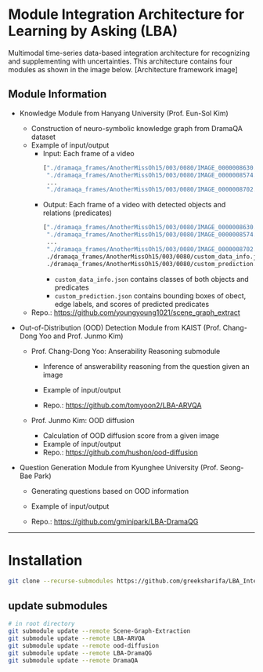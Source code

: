 # Module Integration Architecture for Learning by Asking (LBA)
Multimodal time-series data-based integration architecture for recognizing and supplementing with uncertainties. This architecture contains four modules as shown in the image below.
[Architecture framework image]

## Module Information

- Knowledge Module from Hanyang University (Prof. Eun-Sol Kim)
    - Construction of neuro-symbolic knowledge graph from DramaQA dataset
    - Example of input/output
        - Input: Each frame of a video
            ```bash
            ["./dramaqa_frames/AnotherMissOh15/003/0080/IMAGE_0000008630.jpg",
             "./dramaqa_frames/AnotherMissOh15/003/0080/IMAGE_0000008574.jpg",
             ...
             "./dramaqa_frames/AnotherMissOh15/003/0080/IMAGE_0000008702.jpg"]
            ```
        - Output: Each frame of a video with detected objects and relations (predicates)
            ```bash
            ["./dramaqa_frames/AnotherMissOh15/003/0080/IMAGE_0000008630.jpg",
             "./dramaqa_frames/AnotherMissOh15/003/0080/IMAGE_0000008574.jpg",
             ...
             "./dramaqa_frames/AnotherMissOh15/003/0080/IMAGE_0000008702.jpg",
             ./dramaqa_frames/AnotherMissOh15/003/0080/custom_data_info.json,
             ./dramaqa_frames/AnotherMissOh15/003/0080/custom_prediction.json,]
            ```
            - ```custom_data_info.json``` contains classes of both objects and predicates
            - ```custom_prediction.json``` contains bounding boxes of obect, edge labels, and scores of predicted predicates
    - Repo.: https://github.com/youngyoung1021/scene_graph_extract

- Out-of-Distribution (OOD) Detection Module from KAIST (Prof. Chang-Dong Yoo and Prof. Junmo Kim)
    - Prof. Chang-Dong Yoo: Anserability Reasoning submodule
        - Inference of answerability reasoning from the question given an image
        - Example of input/output
        
        - Repo.: https://github.com/tomyoon2/LBA-ARVQA

    - Prof. Junmo Kim: OOD diffusion
        - Calculation of OOD diffusion score from a given image
        - Example of input/output
        - Repo.: https://github.com/hushon/ood-diffusion
    
- Question Generation Module from Kyunghee University (Prof. Seong-Bae Park)
    - Generating questions based on OOD information
    - Example of input/output
    
    - Repo.: https://github.com/gminipark/LBA-DramaQG


---

# Installation

```bash
git clone --recurse-submodules https://github.com/greeksharifa/LBA_Integration.git

```

## update submodules
```bash
# in root directory
git submodule update --remote Scene-Graph-Extraction
git submodule update --remote LBA-ARVQA
git submodule update --remote ood-diffusion
git submodule update --remote LBA-DramaQG
git submodule update --remote DramaQA
```
